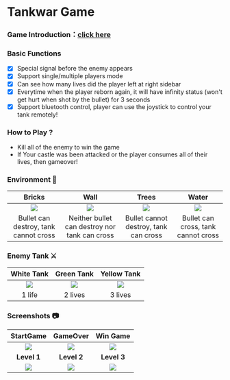 # Tankwar Game

### Game Introduction：[click here](https://strategywiki.org/wiki/Battle_City)

### Basic Functions
- [x] Special signal before the enemy appears
- [x] Support single/multiple players mode
- [x] Can see how many lives did the player left at right sidebar
- [x] Everytime when the player reborn again, it will have infinity status (won't get hurt when shot by the bullet) for 3 seconds 
- [x] Support bluetooth control, player can use the joystick to control your tank remotely!

### How to Play ?
- Kill all of the enemy to win the game
- If Your castle was been attacked or the player consumes all of their lives, then gameover! 

### Environment 🧱

| Bricks | Wall | Trees | Water |
|:------------------------------------:|:------------------------------------:|:------------------------------------:|:------------------------------------:|
| ![](https://i.imgur.com/ATrTbAb.png) | ![](https://i.imgur.com/KoHiqDv.png) | ![](https://i.imgur.com/kaa4IDD.png) | ![](https://i.imgur.com/lmkU7OW.png) |
| Bullet can destroy, tank cannot cross | Neither bullet can destroy nor tank can cross  | Bullet cannot destroy, tank can cross | Bullet can cross, tank cannot cross |

### Enemy Tank ⚔️

| White Tank  | Green Tank | Yellow Tank |
|:-------------------------------------:|:---------------------------------------------: |:-------------------------------------:|
| ![](https://i.imgur.com/y8v4oji.gif)  | ![](https://i.imgur.com/zIlaZIf.gif)          | ![](https://i.imgur.com/4ksvFa9.gif)  |
| 1 life | 2 lives | 3 lives |

### Screenshots 📷

| **StartGame** | **GameOver** | **Win Game** |
|:---------:|:--------:|:--------:|
| ![](https://i.imgur.com/WlPBDSq.png) | ![](https://i.imgur.com/8xohHY3.png) | ![](https://i.imgur.com/Bfy0nW2.png) |
| **Level 1** | **Level 2** | **Level 3** |
| ![](https://i.imgur.com/l1m4z98.png) | ![](https://i.imgur.com/WXtsEKu.png) | ![](https://i.imgur.com/SGGed0x.png) |
